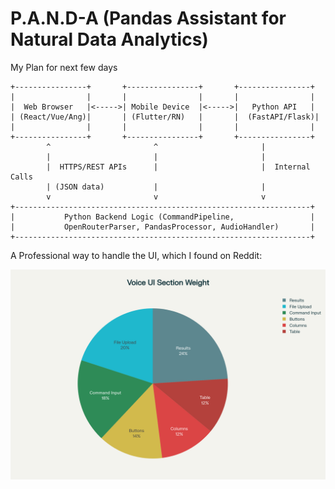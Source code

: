 # P.A.N.D-A (Pandas Assistant for Natural Data Analytics)

My Plan for next few days
```text
+----------------+       +----------------+       +----------------+
|                |       |                |       |                |
|  Web Browser   |<----->| Mobile Device  |<----->|   Python API   |
| (React/Vue/Ang)|       | (Flutter/RN)   |       |  (FastAPI/Flask)|
|                |       |                |       |                |
+----------------+       +----------------+       +----------------+
        ^                       ^                       |
        |                       |                       |
        |  HTTPS/REST APIs      |                       |  Internal Calls
        | (JSON data)           |                       |
        v                       v                       v
+------------------------------------------------------------------+
|           Python Backend Logic (CommandPipeline,                 |
|           OpenRouterParser, PandasProcessor, AudioHandler)       |
+------------------------------------------------------------------+

```

A Professional way to handle the UI, which I found on Reddit:

![UI](gallery/ui.png)